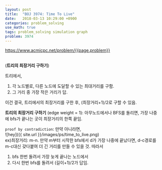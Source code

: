 ```yaml
---
layout: post
title:  "BOJ 3974: Time To Live"
date:   2018-03-13 10:29:00 +0900
categories: problem_solving
use_math: true
tags: problem_solving simulation graph
problem: 3974
---
```


<a target="_blank" href="https://www.acmicpc.net/problem/{{page.problem}}">https://www.acmicpc.net/problem/{{page.problem}}</a><br/><br/>
  
(__트리의 최장거리 구하기__)  

트리에서,

1. 각 노드별로, 다른 노드에 도달할 수 있는 최대거리를 구함.
2. 그 거리 중 가장 작은 거리가 답.


이건 결국, 트리에서의 최장거리를 구한 후, (최장거리+1)/2로 구할 수 있음.   
  
__트리의 최장거리 구하기__ (edge weight = 1): 아무노드에서나 BFS를 돌리면, 가장 나중에 bfs가 끝나는 곳이 최장거리의 한쪽 끝임.  
  
`proof by contradiction`: 만약 아니라면,  
![hey]({{ site.url }}/images/ps/time_to_live.png)  
ex)최장거리: m-n. 만약 m부터 시작한 bfs에서 d가 가장 나중에 끝났다면, d-c경로를 m-c대신 갖다붙여 더 긴 거리를 만들 수 있을 것.
따라서
1. bfs 한번 돌려서 가장 늦게 끝나는 노드에서
2. 다시 한번 bfs를 돌려서 (길이+1)/2가 답임.
